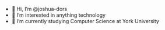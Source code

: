 - 👋 Hi, I’m @joshua-dors
- 👀 I’m interested in anything technology
- 🌱 I’m currently studying Computer Science at York University

